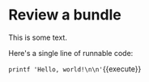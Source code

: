 # Review a bundle

This is some text.

Here's a single line of runnable code:

`printf 'Hello, world!\n\n'`{{execute}}

